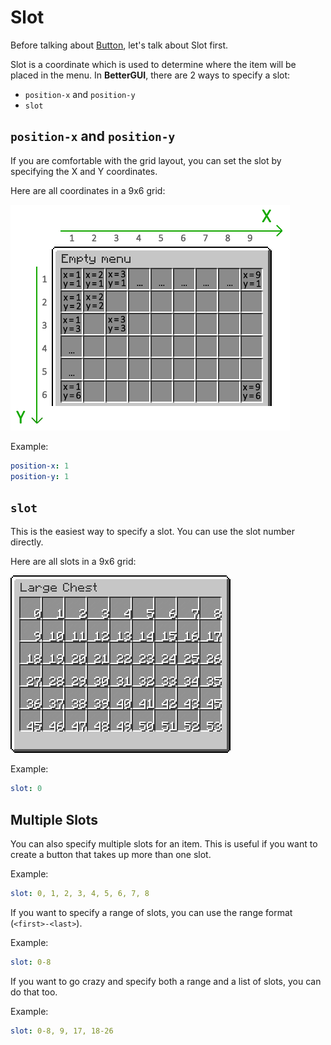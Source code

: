 # Slot

Before talking about [Button](./Button.md), let's talk about Slot first.

Slot is a coordinate which is used to determine where the item will be placed in the menu. In **BetterGUI**, there are 2 ways to specify a slot:
- `position-x` and `position-y`
- `slot`

## `position-x` and `position-y`

If you are comfortable with the grid layout, you can set the slot by specifying the X and Y coordinates.

Here are all coordinates in a 9x6 grid:

[![Coordinate Table](images/coordinates-table.png)](https://filoghost.me/docs/chest-commands/attributes)

Example:

```yaml
position-x: 1
position-y: 1
```

## `slot`

This is the easiest way to specify a slot. You can use the slot number directly.

Here are all slots in a 9x6 grid:

[![Slot Table](images/slots-table.png)](https://www.spigotmc.org/threads/where-are-located-gui-slots.301647/)

Example:

```yaml
slot: 0
```

## Multiple Slots

You can also specify multiple slots for an item. This is useful if you want to create a button that takes up more than one slot.

Example:

```yaml
slot: 0, 1, 2, 3, 4, 5, 6, 7, 8
```

If you want to specify a range of slots, you can use the range format (`<first>-<last>`).

Example:

```yaml
slot: 0-8
```

If you want to go crazy and specify both a range and a list of slots, you can do that too.

Example:

```yaml
slot: 0-8, 9, 17, 18-26
```